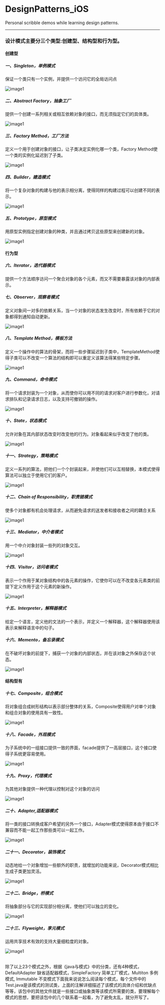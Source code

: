 DesignPatterns_iOS
==================

Personal scribble demos while learning design patterns.

------------------

### 设计模式主要分三个类型:创建型、结构型和行为型。
 
#### 创建型 <br/>
##### 一、Singleton，单例模式 <br/>
保证一个类只有一个实例，并提供一个访问它的全局访问点 <br/>

![image1](https://raw.github.com/suxinde2009/DesignPatterns_iOS/master/Graphs/UML-Singleton.PNG)

##### 二、Abstract Factory，抽象工厂 <br/>
提供一个创建一系列相关或相互依赖对象的接口，而无须指定它们的具体类。<br/>

![image1](https://raw.github.com/suxinde2009/DesignPatterns_iOS/master/Graphs/UML-AbstractMethod.PNG)

##### 三、Factory Method，工厂方法  <br/>
定义一个用于创建对象的接口，让子类决定实例化哪一个类，Factory Method使一个类的实例化延迟到了子类。<br/>

![image1](https://raw.github.com/suxinde2009/DesignPatterns_iOS/master/Graphs/UML-FactoryMethod.PNG)

##### 四、Builder，建造模式 <br/>
将一个复杂对象的构建与他的表示相分离，使得同样的构建过程可以创建不同的表示。<br/>

![image1](https://raw.github.com/suxinde2009/DesignPatterns_iOS/master/Graphs/UML-Builder.PNG)

##### 五、Prototype，原型模式  <br/>
用原型实例指定创建对象的种类，并且通过拷贝这些原型来创建新的对象。<br/>

![image1](https://raw.github.com/suxinde2009/DesignPatterns_iOS/master/Graphs/UML-Prototype.PNG)

#### 行为型 <br/>
##### 六、Iterator，迭代器模式  <br/>
提供一个方法顺序访问一个聚合对象的各个元素，而又不需要暴露该对象的内部表示。<br/>
##### 七、Observer，观察者模式  <br/>
定义对象间一对多的依赖关系，当一个对象的状态发生改变时，所有依赖于它的对象都得到通知自动更新。<br/>

![image1](https://raw.github.com/suxinde2009/DesignPatterns_iOS/master/Graphs/UML-Observer.PNG)

##### 八、Template Method，模板方法 <br/>
定义一个操作中的算法的骨架，而将一些步骤延迟到子类中，TemplateMethod使得子类可以不改变一个算法的结构即可以重定义该算法得某些特定步骤。<br/>

![image1](https://raw.github.com/suxinde2009/DesignPatterns_iOS/master/Graphs/UML-Template.PNG)

##### 九、Command，命令模式  <br/>
将一个请求封装为一个对象，从而使你可以用不同的请求对客户进行参数化，对请求排队和记录请求日志，以及支持可撤销的操作。<br/>

![image1](https://raw.github.com/suxinde2009/DesignPatterns_iOS/master/Graphs/UML-Command.PNG)

##### 十、State，状态模式 <br/>
允许对象在其内部状态改变时改变他的行为。对象看起来似乎改变了他的类。<br/>

![image1](https://raw.github.com/suxinde2009/DesignPatterns_iOS/master/Graphs/UML-State.PNG)

##### 十一、Strategy，策略模式 <br/>
定义一系列的算法，把他们一个个封装起来，并使他们可以互相替换，本模式使得算法可以独立于使用它们的客户。<br/>

![image1](https://raw.github.com/suxinde2009/DesignPatterns_iOS/master/Graphs/UML-Strategy.PNG)

##### 十二、Chain of Responsibility，职责链模式 <br/>
使多个对象都有机会处理请求，从而避免请求的送发者和接收者之间的耦合关系 <br/>

![image1](https://raw.github.com/suxinde2009/DesignPatterns_iOS/master/Graphs/UML-ChainOfResponsibility.PNG)

##### 十三、Mediator，中介者模式 <br/>
用一个中介对象封装一些列的对象交互。 <br/>

![image1](https://raw.github.com/suxinde2009/DesignPatterns_iOS/master/Graphs/UML-Mediator.PNG)

##### 十四、Visitor，访问者模式 <br/>
表示一个作用于某对象结构中的各元素的操作，它使你可以在不改变各元素类的前提下定义作用于这个元素的新操作。<br/>

![image1](https://raw.github.com/suxinde2009/DesignPatterns_iOS/master/Graphs/UML-Visitor.PNG)

##### 十五、Interpreter，解释器模式 <br/>
给定一个语言，定义他的文法的一个表示，并定义一个解释器，这个解释器使用该表示来解释语言中的句子。<br/>
##### 十六、Memento，备忘录模式 <br/>
在不破坏对象的前提下，捕获一个对象的内部状态，并在该对象之外保存这个状态。<br/>

![image1](https://raw.github.com/suxinde2009/DesignPatterns_iOS/master/Graphs/UML-Memento.PNG)

#### 结构型有 <br/>
##### 十七、Composite，组合模式 <br/>
将对象组合成树形结构以表示部分整体的关系，Composite使得用户对单个对象和组合对象的使用具有一致性。<br/>

![image1](https://raw.github.com/suxinde2009/DesignPatterns_iOS/master/Graphs/UML-Composite.PNG)

##### 十八、Facade，外观模式 <br/>
为子系统中的一组接口提供一致的界面，facade提供了一高层接口，这个接口使得子系统更容易使用。<br/>

![image1](https://raw.github.com/suxinde2009/DesignPatterns_iOS/master/Graphs/UML-Facade.PNG)

##### 十九、Proxy，代理模式 <br/>
为其他对象提供一种代理以控制对这个对象的访问 <br/>

![image1](https://raw.github.com/suxinde2009/DesignPatterns_iOS/master/Graphs/UML-Proxy.PNG)

##### 二十、Adapter,适配器模式 <br/>
将一类的接口转换成客户希望的另外一个接口，Adapter模式使得原本由于接口不兼容而不能一起工作那些类可以一起工作。<br/>

![image1](https://raw.github.com/suxinde2009/DesignPatterns_iOS/master/Graphs/UML-Adapter.PNG)

##### 二十一、Decorator，装饰模式 <br/>
动态地给一个对象增加一些额外的职责，就增加的功能来说，Decorator模式相比生成子类更加灵活。<br/>

![image1](https://raw.github.com/suxinde2009/DesignPatterns_iOS/master/Graphs/UML-Decorator.PNG)

##### 二十二、Bridge，桥模式 <br/>
将抽象部分与它的实现部分相分离，使他们可以独立的变化。<br/>

![image1](https://raw.github.com/suxinde2009/DesignPatterns_iOS/master/Graphs/UML-Bridge.PNG)

##### 二十三、Flyweight，享元模式 <br/>
运用共享技术有效的支持大量细粒度的对象。

![image1](https://raw.github.com/suxinde2009/DesignPatterns_iOS/master/Graphs/UML-Flyweight.PNG)

<br/>  除了以上23个模式之外，根据《java与模式》中的分类，还有4种模式，DefaultAdapter 缺省适配器模式，SimpleFactory 简单工厂模式，Multiton 多例模式, Immutable 不变模式下面我来说说怎么阅读每个模式，每个文件中的Test.java是该模式的测试类，上面的注解详细描述了该模式的具体介绍和优缺点等等，该包中的其他文件就是一些接口或抽象类等该模式所需要的类，要理解每个模式的思想，要把该包中的几个联系着一起看，为了避免太乱，就分开写了。
